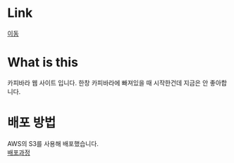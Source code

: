 # Link
[이동](https://capybaraweb.s3.ap-northeast-2.amazonaws.com/MainPage/CapyMain.html)  

# What is this
카피바라 웹 사이트 입니다.
한창 카피바라에 빠져있을 때 시작한건데 지금은 안 좋아합니다.

# 배포 방법
AWS의 S3를 사용해 배포했습니다.  
[배포과정](https://minhee-goo.tistory.com/14)